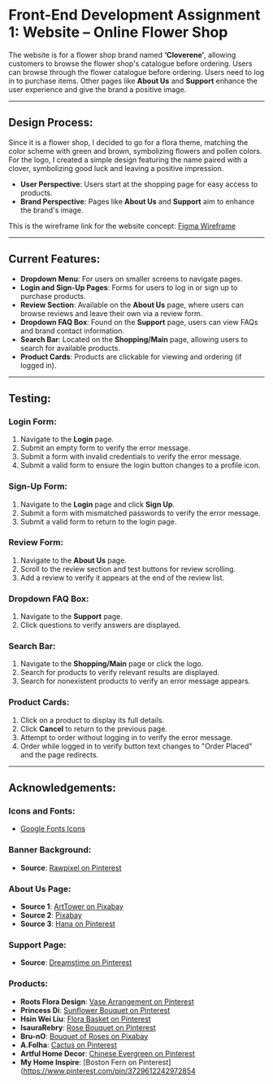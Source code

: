 # Front-End Development Assignment 1: Website – Online Flower Shop

The website is for a flower shop brand named **‘Cloverene’**, allowing customers to browse the flower shop's catalogue before ordering. Users can browse through the flower catalogue before ordering. Users need to log in to purchase items. Other pages like **About Us** and **Support** enhance the user experience and give the brand a positive image.

---

## Design Process:

Since it is a flower shop, I decided to go for a flora theme, matching the color scheme with green and brown, symbolizing flowers and pollen colors. For the logo, I created a simple design featuring the name paired with a clover, symbolizing good luck and leaving a positive impression.

- **User Perspective**: Users start at the shopping page for easy access to products. 
- **Brand Perspective**: Pages like **About Us** and **Support** aim to enhance the brand's image.

This is the wireframe link for the website concept: [Figma Wireframe](https://www.figma.com/design/5dtOQrLlB0uaU4TUnZRgpX/Website-draft?node-id=112-2&t=2F00gxkFHdNmMliC-14)

---

## Current Features:

- **Dropdown Menu**: For users on smaller screens to navigate pages.
- **Login and Sign-Up Pages**: Forms for users to log in or sign up to purchase products.
- **Review Section**: Available on the **About Us** page, where users can browse reviews and leave their own via a review form.
- **Dropdown FAQ Box**: Found on the **Support** page, users can view FAQs and brand contact information.
- **Search Bar**: Located on the **Shopping/Main** page, allowing users to search for available products.
- **Product Cards**: Products are clickable for viewing and ordering (if logged in).

---

## Testing:

### Login Form:
1. Navigate to the **Login** page.
2. Submit an empty form to verify the error message.
3. Submit a form with invalid credentials to verify the error message.
4. Submit a valid form to ensure the login button changes to a profile icon.

### Sign-Up Form:
1. Navigate to the **Login** page and click **Sign Up**.
2. Submit a form with mismatched passwords to verify the error message.
3. Submit a valid form to return to the login page.

### Review Form:
1. Navigate to the **About Us** page.
2. Scroll to the review section and test buttons for review scrolling.
3. Add a review to verify it appears at the end of the review list.

### Dropdown FAQ Box:
1. Navigate to the **Support** page.
2. Click questions to verify answers are displayed.

### Search Bar:
1. Navigate to the **Shopping/Main** page or click the logo.
2. Search for products to verify relevant results are displayed.
3. Search for nonexistent products to verify an error message appears.

### Product Cards:
1. Click on a product to display its full details.
2. Click **Cancel** to return to the previous page.
3. Attempt to order without logging in to verify the error message.
4. Order while logged in to verify button text changes to "Order Placed" and the page redirects.

---

## Acknowledgements:

### Icons and Fonts:
- [Google Fonts Icons](https://fonts.google.com/icons)

### Banner Background:
- **Source**: [Rawpixel on Pinterest](https://www.pinterest.com/pin/842876886540812253/)

### About Us Page:
- **Source 1**: [ArtTower on Pixabay](https://pixabay.com/photos/still-life-garden-backyard-shovel-52785/)
- **Source 2**: [Pixabay](https://pixabay.com/photos/flower-cut-flowers-bunch-of-flowers-3390276/)
- **Source 3**: [Hana on Pinterest](https://www.pinterest.com/pin/11681280278745099/)

### Support Page:
- **Source**: [Dreamstime on Pinterest](https://www.pinterest.com/pin/605874956111226109/)

### Products:
- **Roots Flora Design**: [Vase Arrangement on Pinterest](https://www.pinterest.com/pin/281543720812308/)
- **Princess Di**: [Sunflower Bouquet on Pinterest](https://www.pinterest.com/pin/15270086235950107/)
- **Hsin Wei Liu**: [Flora Basket on Pinterest](https://www.pinterest.com/pin/30540103719106344/)
- **IsauraRebry**: [Rose Bouquet on Pinterest](https://www.pinterest.com/pin/6051780743163684/)
- **Bru-nO**: [Bouquet of Roses on Pixabay](https://pixabay.com/photos/bunch-of-flowers-bouquet-of-roses-3158351/)
- **A.Folha**: [Cactus on Pinterest](https://www.pinterest.com/pin/AX-jQC83E39B4GSmcuv8EH1jCBUE-hDePPOkzQtGNzxLA4GcFZbw3CU/)
- **Artful Home Decor**: [Chinese Evergreen on Pinterest](https://www.pinterest.com/pin/1125968680355257/)
- **My Home Inspire**: [Boston Fern on Pinterest](https://www.pinterest.com/pin/3729612242972854
